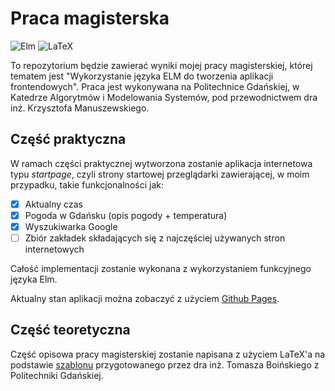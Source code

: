 # Praca magisterska
![Elm](https://github.com/marcinjurczak/mgr/actions/workflows/build_elm.yml/badge.svg)
![LaTeX](https://github.com/marcinjurczak/mgr/actions/workflows/build_latex.yml/badge.svg)

To repozytorium będzie zawierać wyniki mojej pracy magisterskiej, której tematem jest "Wykorzystanie języka ELM do tworzenia aplikacji frontendowych". Praca jest wykonywana na Politechnice Gdańskiej, w Katedrze Algorytmów i Modelowania Systemów, pod przewodnictwem dra inż. Krzysztofa Manuszewskiego.

## Część praktyczna

W ramach części praktycznej wytworzona zostanie aplikacja internetowa typu *startpage*, czyli strony startowej przeglądarki zawierającej, w moim przypadku, takie funkcjonalności jak:

- [x] Aktualny czas
- [x] Pogoda w Gdańsku (opis pogody + temperatura)
- [x] Wyszukiwarka Google
- [ ] Zbiór zakładek składających się z najczęściej używanych stron internetowych

Całość implementacji zostanie wykonana z wykorzystaniem funkcyjnego języka Elm.

Aktualny stan aplikacji można zobaczyć z użyciem [Github Pages](https://marcinjurczak.github.io/mgr/).

## Część teoretyczna

Część opisowa pracy magisterskiej zostanie napisana z użyciem LaTeX'a na podstawie [szablonu](https://www.overleaf.com/latex/templates/gdansk-university-of-technology-thesis-template/tngwxnzvzzqb) przygotowanego przez dra inż. Tomasza Boińskiego z Politechniki Gdańskiej.
